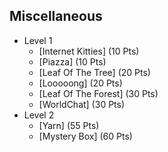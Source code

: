 ## Miscellaneous
* Level 1
  * [Internet Kitties] (10 Pts)
  * [Piazza] (10 Pts)
  * [Leaf Of The Tree] (20 Pts)
  * [Looooong] (20 Pts)
  * [Leaf Of The Forest] (30 Pts)
  * [WorldChat] (30 Pts)
* Level 2
  * [Yarn] (55 Pts)
  * [Mystery Box] (60 Pts)

